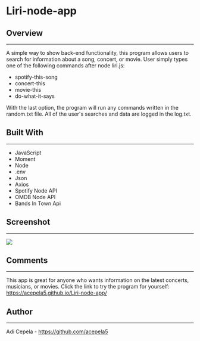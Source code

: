 # Liri-node-app

## Overview
---
A simple way to show back-end functionality, this program allows users to search for information about a song, concert, 
or movie. User simply types one of the following commands after node liri.js:
- spotify-this-song
- concert-this
- movie-this
- do-what-it-says

With the last option, the program will run any commands written in the random.txt file. All of the user's searches and data are logged in the log.txt.

## Built With
---
- JavaScript
- Moment
- Node
- .env
- Json
- Axios
- Spotify Node API
- OMDB Node API
- Bands In Town Api
## Screenshot
---

![](/Screenshot(32).png)


## Comments
---
This app is great for anyone who wants information on the latest concerts, musicians, or movies. 
Click the link to try the program for yourself:
https://acepela5.github.io/Liri-node-app/

## Author
---
Adi Cepela - https://github.com/acepela5

